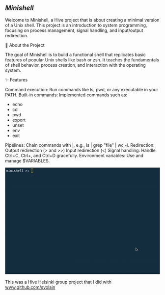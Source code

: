 *Minishell*
-----------
Welcome to Minishell, a Hive project that is about creating a minimal version of a Unix shell. This project is an introduction to system programming, focusing on process management, signal handling, and input/output redirection.

🚀 About the Project

The goal of Minishell is to build a functional shell that replicates basic features of popular Unix shells like bash or zsh. It teaches the fundamentals of shell behavior, process creation, and interaction with the operating system.

✨ Features

Command execution: Run commands like ls, pwd, or any executable in your PATH.
Built-in commands: Implemented commands such as:
- echo
- cd
- pwd
- export
- unset
- env
- exit

Pipelines: Chain commands with |, e.g., ls | grep "file" | wc -l.
Redirection:
Output redirection (> and >>)
Input redirection (<)
Signal handling: Handle Ctrl+C, Ctrl+\, and Ctrl+D gracefully.
Environment variables: Use and manage $VARIABLES.

![minishell gif](gif/minishell_trimmed-ezgif.com.gif)

This was a Hive Helsinki group project that I did with www.github.com/svolain
